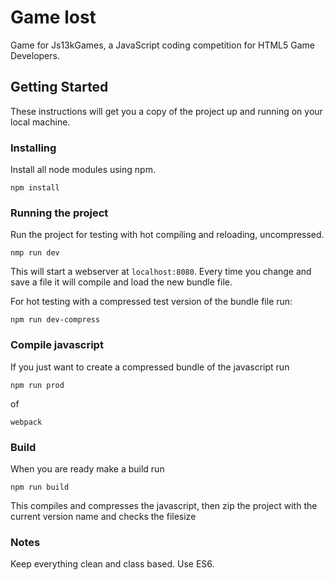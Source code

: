 # Game lost

Game for Js13kGames, a JavaScript coding competition for HTML5 Game Developers.

## Getting Started

These instructions will get you a copy of the project up and running on your local machine.

### Installing

Install all node modules using npm.

```
npm install
```

### Running the project

Run the project for testing with hot compiling and reloading, uncompressed.

```
nmp run dev
```

This will start a webserver at `localhost:8080`.
Every time you change and save a file it will compile and load the new bundle file.

For hot testing with a compressed test version of the bundle file run:

```
npm run dev-compress
```

### Compile javascript

If you just want to create a compressed bundle of the javascript run

```
npm run prod
```

of

```
webpack
```

### Build

When you are ready make a build run

```
npm run build
```

This compiles and compresses the javascript, then zip the project with the current version name and checks the filesize

### Notes

Keep everything clean and class based.
Use ES6.

